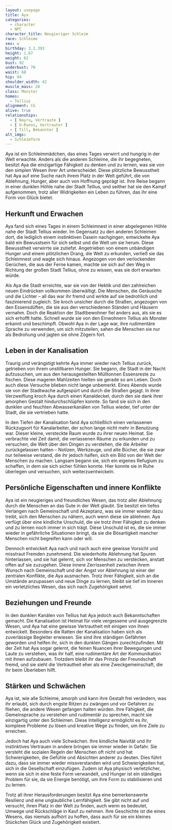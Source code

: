 ```yaml
---
layout: usepage
title: Aya
categories:
  - character
  - NPC
character_title: Neugieriger Schleim
race: Schleime
sex: w
birthday: 3.2.393
height: 1.67
weight: 62
bust: 92
underbust: 70
waist: 68
hip: 94
shoulder_width: 42
muscle_mass: 20
class: Monster
homes:
  - Tellius
alignment: CG
alive: true
relationships:
  - [ Nayru, Vertraute ]
  - [ U-Ranos, Vertrauter ]
  - [ Till, Bekannter ]
alt_imgs:
  - Schleimform
---
```


Aya ist ein Schleimmädchen, das eines Tages verwirrt und hungrig in der Welt erwachte. Anders als die anderen Schleime,
die ihr begegneten, besitzt Aya die einzigartige Fähigkeit zu denken und zu lernen, was sie von den simplen Wesen ihrer
Art unterscheidet. Diese plötzliche Bewusstheit hat Aya auf eine Suche nach ihrem Platz in der Welt geführt, die von
Ablehnung, Hunger, aber auch von Hoffnung geprägt ist. Ihre Reise begann in einer dunklen Höhle nahe der Stadt Tellius,
und seither hat sie den Kampf aufgenommen, trotz aller Widrigkeiten ein Leben zu führen, das ihr eine Form von Glück
bietet.

<!--more-->

## Herkunft und Erwachen

Aya fand sich eines Tages in einem Schleimnest in einer abgelegenen Höhle nahe der Stadt Tellius wieder. Im Gegensatz zu
den anderen Schleimen dort, die lediglich einem instinktiven Dasein nachgingen, entwickelte Aya bald ein Bewusstsein für
sich selbst und die Welt um sie herum. Diese Bewusstheit verwirrte sie zutiefst. Angetrieben von einem unbändigen Hunger
und einem plötzlichen Drang, die Welt zu erkunden, verließ sie das Schleimnest und wagte sich hinaus. Angezogen von den
verlockenden Gerüchen, die aus der Ferne kamen, machte sie sich auf den Weg in Richtung der großen Stadt Tellius, ohne
zu wissen, was sie dort erwarten würde.

Als Aya die Stadt erreichte, war sie von der Hektik und den zahlreichen neuen Eindrücken vollkommen überwältigt. Die
Menschen, die Geräusche und die Lichter – all das war ihr fremd und wirkte auf sie bedrohlich und faszinierend zugleich.
Sie kroch unsicher durch die Straßen, angezogen von den Essensdüften, die sie aus den verschiedenen Ständen und Häusern
vernahm. Doch die Reaktion der Stadtbewohner fiel anders aus, als sie es sich erhofft hatte. Schnell wurde sie von den
Einwohnern Tellius als Monster erkannt und beschimpft. Obwohl Aya in der Lage war, ihre rudimentäre Sprache zu
verwenden, um sich mitzuteilen, sahen die Menschen sie nur als Bedrohung und jagten sie ohne Zögern fort.

## Leben in der Kanalisation

Traurig und verängstigt kehrte Aya immer wieder nach Tellius zurück, getrieben von ihrem unstillbaren Hunger. Sie
begann, die Stadt in der Nacht aufzusuchen, um aus den herausgestellten Mülltonnen Essensreste zu fischen. Diese mageren
Mahlzeiten hielten sie gerade so am Leben. Doch auch diese Versuche blieben nicht lange unbemerkt. Eines Abends wurde
sie von der Stadtwache aufgespürt und durch die Straßen gejagt. In ihrer Verzweiflung kroch Aya durch einen Kanaldeckel,
durch den sie dank ihrer amorphen Gestalt hindurchschlüpfen konnte. So fand sie sich in den dunklen und feuchten
Abwasserkanälen von Tellius wieder, tief unter der Stadt, die sie vertrieben hatte.

In den Tiefen der Kanalisation fand Aya schließlich einen verlassenen Rückzugsort für Kanalarbeiter, der schon lange
nicht mehr in Benutzung war. Dieser kleine, versteckte Raum wurde zu ihrer neuen Heimat. Sie verbrachte viel Zeit damit,
die verlassenen Räume zu erkunden und zu versuchen, die Welt über den Dingen zu verstehen, die die Arbeiter
zurückgelassen hatten – Notizen, Werkzeuge, und alte Bücher, die sie zwar nur teilweise verstand, die ihr jedoch halfen,
sich ein Bild von der Welt der Menschen zu machen. Langsam begann sie, sich ein eigenes Refugium zu schaffen, in dem sie
sich sicher fühlen konnte. Hier konnte sie in Ruhe überlegen und versuchen, sich weiterzuentwickeln.

## Persönliche Eigenschaften und innere Konflikte

Aya ist ein neugieriges und freundliches Wesen, das trotz aller Ablehnung durch die Menschen an das Gute in der Welt
glaubt. Sie besitzt ein tiefes Verlangen nach Gemeinschaft und Akzeptanz, was sie immer wieder dazu treibt, sich den
Menschen zu nähern, auch wenn diese sie ablehnen. Aya verfügt über eine kindliche Unschuld, die sie trotz ihrer
Fähigkeit zu denken und zu lernen noch immer in sich trägt. Diese Unschuld ist es, die sie immer wieder in gefährliche
Situationen bringt, da sie die Bösartigkeit mancher Menschen nicht begreifen kann oder will.

Dennoch entwickelt Aya nach und nach auch eine gewisse Vorsicht und misstraut Fremden zunehmend. Die wiederholte
Ablehnung hat Spuren hinterlassen, und sie hat gelernt, sich vor Menschen zu verstecken, anstatt offen auf sie
zuzugehen. Diese innere Zerrissenheit zwischen ihrem Wunsch nach Gemeinschaft und der Angst vor Ablehnung ist einer der
zentralen Konflikte, die Aya ausmachen. Trotz ihrer Fähigkeit, sich an die Umstände anzupassen und neue Dinge zu lernen,
bleibt sie tief im Inneren ein verletzliches Wesen, das sich nach Zugehörigkeit sehnt.

## Beziehungen und Freunde

In den dunklen Kanälen von Tellius hat Aya jedoch auch Bekanntschaften gemacht. Die Kanalisation ist Heimat für viele
vergessene und ausgegrenzte Wesen, und Aya hat eine gewisse Vertrautheit mit einigen von ihnen entwickelt. Besonders die
Ratten der Kanalisation haben sich als zuverlässige Begleiter erwiesen. Sie sind ihre ständigen Gefährten geworden und
helfen ihr, sich in den dunklen Gängen zurechtzufinden. Mit der Zeit hat Aya sogar gelernt, die feinen Nuancen ihrer
Bewegungen und Laute zu verstehen, was ihr half, eine rudimentäre Art der Kommunikation mit ihnen aufzubauen. Trotzdem
bleibt ihr das Prinzip der Freundschaft fremd, und sie sieht die Vertrautheit eher als eine Zweckgemeinschaft, die ihr
beim Überleben hilft.

## Stärken und Schwächen

Aya ist, wie alle Schleime, amorph und kann ihre Gestalt frei verändern, was ihr erlaubt, sich durch engste Ritzen zu
zwängen und vor Gefahren zu fliehen, die andere Wesen gefangen halten würden. Ihre Fähigkeit, die Gemeinsprache zu
verstehen und rudimentär zu sprechen, macht sie einzigartig unter den Schleimen. Diese Intelligenz ermöglicht es ihr,
komplexe Probleme zu lösen und kreative Wege zu finden, um ihre Ziele zu erreichen.

Jedoch hat Aya auch viele Schwächen. Ihre kindliche Naivität und ihr instinktives Vertrauen in andere bringen sie immer
wieder in Gefahr. Sie versteht die sozialen Regeln der Menschen oft nicht und hat Schwierigkeiten, die Gefühle und
Absichten anderer zu deuten. Dies führt dazu, dass sie immer wieder missverstanden wird und Schwierigkeiten hat, sich in
die Gesellschaft einzufügen. Zudem ist Aya physisch verletzlicher, wenn sie sich in eine feste Form verwandelt, und
Hunger ist ein ständiges Problem für sie, da sie Energie benötigt, um ihre Form zu stabilisieren und zu lernen.

Trotz all ihrer Herausforderungen besitzt Aya eine bemerkenswerte Resilienz und eine unglaubliche Lernfähigkeit. Sie
gibt nicht auf und versucht, ihren Platz in der Welt zu finden, auch wenn es bedeutet, Umwege und Rückschläge in Kauf zu
nehmen. Ihre Geschichte ist die eines Wesens, das niemals aufhört zu hoffen, dass auch für sie ein kleines Stückchen
Glück und Zugehörigkeit existiert.